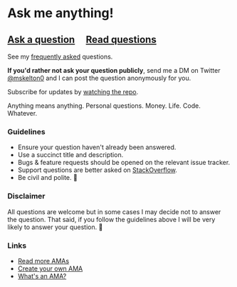 # Ask me anything!

## [Ask a question](https://github.com/mskelton/ama/issues/new) &nbsp;&nbsp;&nbsp; [Read questions](https://github.com/mskelton/ama/issues?q=is%3Aclosed+-label%3Aduplicate+-label%3Ainvalid)

See my [frequently asked](https://github.com/mskelton/ama/issues?utf8=%E2%9C%93&q=label%3A%22frequently+asked%22) questions.

**If you'd rather not ask your question publicly**, send me a DM on Twitter [@mskelton0](https://twitter.com/mskelton0) and I can post the question anonymously for you.

Subscribe for updates by [watching the repo](https://github.com/mskelton/ama/subscription).

Anything means anything. Personal questions. Money. Life. Code. Whatever.

### Guidelines

- Ensure your question haven't already been answered.
- Use a succinct title and description.
- Bugs & feature requests should be opened on the relevant issue tracker.
- Support questions are better asked on [StackOverflow](https://stackoverflow.com).
- Be civil and polite. 🙂

### Disclaimer

All questions are welcome but in some cases I may decide not to answer the question. That said, if you follow the guidelines above I will be very likely to answer your question. 🙂

### Links

- [Read more AMAs](https://github.com/sindresorhus/amas)
- [Create your own AMA](https://github.com/mskelton/ama/fork)
- [What's an AMA?](https://en.wikipedia.org/wiki/Reddit#IAmA_and_AMA)
